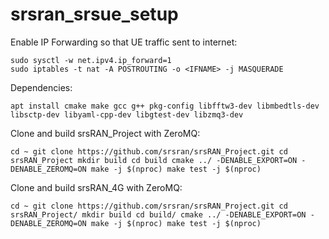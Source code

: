 # srsran_srsue_setup

Enable IP Forwarding so that UE traffic sent to internet:

```
sudo sysctl -w net.ipv4.ip_forward=1
sudo iptables -t nat -A POSTROUTING -o <IFNAME> -j MASQUERADE
```

Dependencies:

`apt install cmake make gcc g++ pkg-config libfftw3-dev libmbedtls-dev libsctp-dev libyaml-cpp-dev libgtest-dev libzmq3-dev`


Clone and build srsRAN_Project with ZeroMQ:

`cd ~
git clone https://github.com/srsran/srsRAN_Project.git
cd srsRAN_Project
mkdir build
cd build
cmake ../ -DENABLE_EXPORT=ON -DENABLE_ZEROMQ=ON
make -j $(nproc)
make test -j $(nproc)
`

Clone and build srsRAN_4G with ZeroMQ:

`cd ~
git clone https://github.com/srsran/srsRAN_Project.git
cd srsRAN_Project/
mkdir build
cd build/
cmake ../ -DENABLE_EXPORT=ON -DENABLE_ZEROMQ=ON
make -j $(nproc)
make test -j $(nproc)
`
